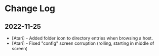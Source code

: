 # Change Log

## 2022-11-25

* [Atari] - Added folder icon to directory entries when browsing a host.
* [Atari] - Fixed "config" screen corruption (rolling, starting in middle of screen)

